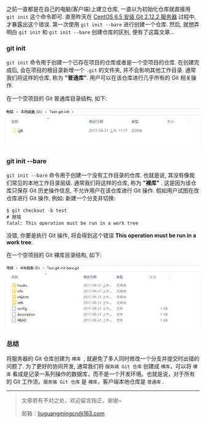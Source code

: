 之前一直都是在自己的电脑(客户端)上建立仓库, 一直以为初始化仓库就直接用 `git init` 这个命令即可. 直至昨天在 [CentOS 6.5 安装 Git 2.12.2 服务器](https://github.com/cnLGMing/Blog/issues/19) 过程中, 才暴露出这个错误. 第一次使用 `git init --bare` 进行创建一个仓库. 然后,  就想弄明白 `git init` 和 `git init --bare` 创建仓库的区别, 便有了这篇文章...

### git init

`git init` 命令用于创建一个已存在项目的仓库或者是一个空项目的仓库. 在创建完成后, 会在项目的根目录新增一个 `.git` 的文件夹, 并不会影响其他工作目录.  通常我们将这样的仓库, 称为 **"普通库"**.  用户可以在该仓库进行几乎所有的 Git 相关操作. 

在一个空项目的 Git 普通库目录结构, 如下: 

![空-普通库](https://github.com/cnLGMing/Blog/blob/master/Pictures/git-init.png?raw=true)

### git init --bare

`git init --bare` 命令用于创建一个没有工作目录的仓库.  也就是说, 其没有像我们常见的本地工作目录层级. 通常我们将这样的仓库, 称为 **"裸库"** .  这是因为该仓库只保存 Git 历史操作信息, 不允许用户在该仓库进行 Git 操作. 假如用户试图在改仓库进行 Git 操作, 例如: 新建一个分支并切换: 

```shell
$ git checkout -b test
# 报错
fatal: This operation must be run in a work tree
```

没错, 你要是执行 Git 操作, 将会得到这个错误 **This operation must be run in a work tree**. 

在一个空项目的 Git 裸库目录结构, 如下:

![裸库](https://github.com/cnLGMing/Blog/blob/master/Pictures/git-init-bare.png?raw=true) 

### 总结

将服务器的 Git 仓库创建为 `裸库 `, 就避免了多人同时修改一个分支并提交时出错的问题了. 为了更好的协同开发, 通常我们将 `服务端 Git 仓库` 创建成 `裸库`，可以将 `裸库` 看成是记录一系列操作的数据库，而不是一个开发环境。也就是说，对于所有的 Git 工作流，`服务端 Git 仓库` 是 `裸库`，客户端本地仓库是 `普通库` .  



---

> 文章若有不对之处，欢迎留言指正，谢谢~
>
> 邮箱：[liuguangmingcn@163.com](mailto:liuguangmingcn@163.com)

